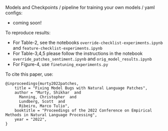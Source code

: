 
Models and Checkpoints / pipeline for training your own models / yaml configs:
- coming soon!

To reproduce results:
- For Table-2, see the notebooks `override-checklist-experiments.ipynb` and `feature-checklist-experiments.ipynb`
- For Table-3,4,5 please follow the instructions in the notebook `override_patches_sentiment.ipynb` and `orig_model_results.ipynb`
- For Figure-4, use `finetuning_experiments.py`


To cite this paper, use:
```
@inproceedings{murty2022patches,
    title = "Fixing Model Bugs with Natural Language Patches",
    author = "Murty, Shikhar  and
      Manning, Christopher  and
      Lundberg, Scott  and
      Ribeiro, Marco Tulio",
    booktitle = "Proceedings of the 2022 Conference on Empirical Methods in Natural Language Processing",
    year = "2022",
}
```
